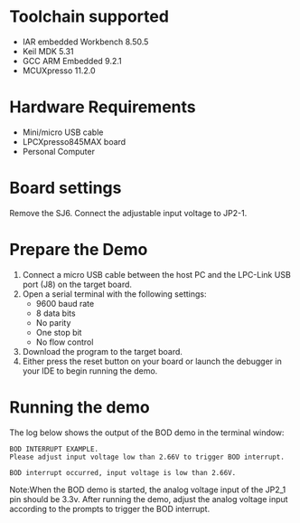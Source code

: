 # Toolchain supported

- IAR embedded Workbench 8.50.5
- Keil MDK 5.31
- GCC ARM Embedded  9.2.1
- MCUXpresso 11.2.0

# Hardware Requirements

- Mini/micro USB cable
- LPCXpresso845MAX board
- Personal Computer

# Board settings

Remove the SJ6. Connect the adjustable input voltage to JP2-1.

# Prepare the Demo

1.  Connect a micro USB cable between the host PC and the LPC-Link USB port (J8) on the target board.
2.  Open a serial terminal with the following settings:
    - 9600 baud rate
    - 8 data bits
    - No parity
    - One stop bit
    - No flow control
3.  Download the program to the target board.
4.  Either press the reset button on your board or launch the debugger in your IDE to begin running the demo.

# Running the demo

The log below shows the output of the BOD demo in the terminal window:
```
BOD INTERRUPT EXAMPLE.
Please adjust input voltage low than 2.66V to trigger BOD interrupt.

BOD interrupt occurred, input voltage is low than 2.66V.
```

Note:When the BOD demo is started, the analog voltage input of the JP2_1 pin should be 3.3v. After running the demo, 
adjust the analog voltage input according to the prompts to trigger the BOD interrupt.
